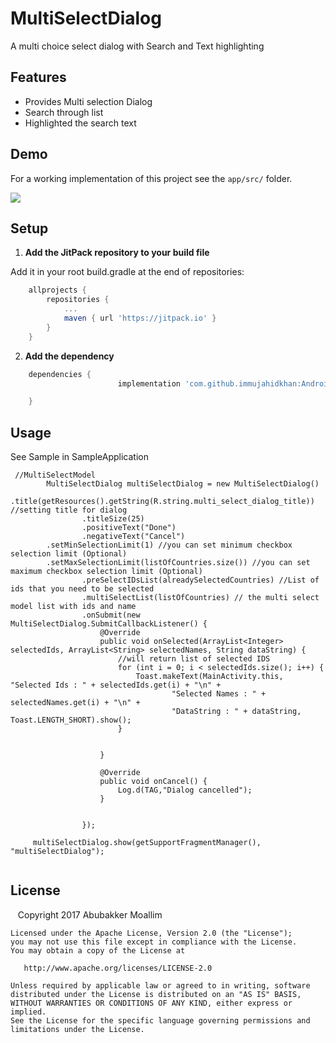 # MultiSelectDialog
A multi choice select dialog with Search and Text highlighting

Features
--------
* Provides Multi selection Dialog
* Search through list
* Highlighted the search text

Demo
--------
For a working implementation of this project see the `app/src/` folder.

<img src="ezgif.com-video-to-gif.gif">


Setup
--------


1. **Add the JitPack repository to your build file**

 Add it in your root build.gradle at the end of repositories:
```gradle
	allprojects {
		repositories {
			...
			maven { url 'https://jitpack.io' }
		}
	}
```

2. **Add the dependency**
```gradle
	dependencies {
      		 	        implementation 'com.github.immujahidkhan:Android-Multi-Select-Dialog:Tag'

	}
```

Usage
--------
See Sample in SampleApplication
```
 //MultiSelectModel
        MultiSelectDialog multiSelectDialog = new MultiSelectDialog()
                .title(getResources().getString(R.string.multi_select_dialog_title)) //setting title for dialog
                .titleSize(25)
                .positiveText("Done")
                .negativeText("Cancel")
		.setMinSelectionLimit(1) //you can set minimum checkbox selection limit (Optional)
		.setMaxSelectionLimit(listOfCountries.size()) //you can set maximum checkbox selection limit (Optional)
                .preSelectIDsList(alreadySelectedCountries) //List of ids that you need to be selected
                .multiSelectList(listOfCountries) // the multi select model list with ids and name
                .onSubmit(new MultiSelectDialog.SubmitCallbackListener() {
                    @Override
                    public void onSelected(ArrayList<Integer> selectedIds, ArrayList<String> selectedNames, String dataString) {
                        //will return list of selected IDS
                        for (int i = 0; i < selectedIds.size(); i++) {
                            Toast.makeText(MainActivity.this, "Selected Ids : " + selectedIds.get(i) + "\n" +
                                    "Selected Names : " + selectedNames.get(i) + "\n" +
                                    "DataString : " + dataString, Toast.LENGTH_SHORT).show();
                        }


                    }

                    @Override
                    public void onCancel() {
                        Log.d(TAG,"Dialog cancelled");
                    }


                });
		
	 multiSelectDialog.show(getSupportFragmentManager(), "multiSelectDialog");


```


License
--------

    Copyright 2017 Abubakker Moallim

    Licensed under the Apache License, Version 2.0 (the "License");
    you may not use this file except in compliance with the License.
    You may obtain a copy of the License at

       http://www.apache.org/licenses/LICENSE-2.0

    Unless required by applicable law or agreed to in writing, software
    distributed under the License is distributed on an "AS IS" BASIS,
    WITHOUT WARRANTIES OR CONDITIONS OF ANY KIND, either express or implied.
    See the License for the specific language governing permissions and
    limitations under the License.
